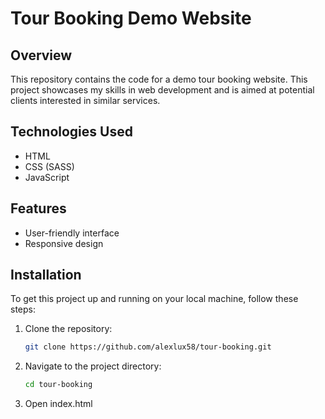 # Tour Booking Demo Website

## Overview

This repository contains the code for a demo tour booking website. This project showcases my skills in web development and is aimed at potential clients interested in similar services.

## Technologies Used

- HTML
- CSS (SASS)
- JavaScript

## Features

- User-friendly interface
- Responsive design

## Installation

To get this project up and running on your local machine, follow these steps:

1. Clone the repository:

   ```bash
   git clone https://github.com/alexlux58/tour-booking.git
   ```

2. Navigate to the project directory:

   ```bash
   cd tour-booking
   ```

3. Open index.html
